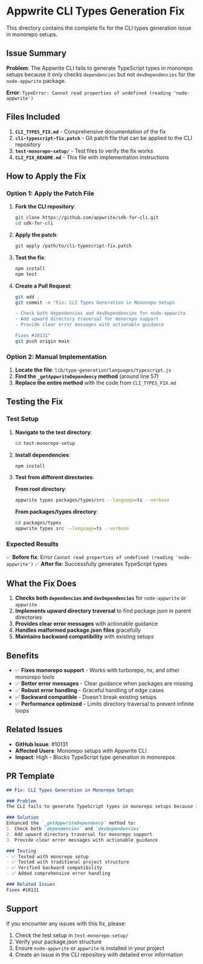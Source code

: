 # Appwrite CLI Types Generation Fix

This directory contains the complete fix for the CLI types generation issue in monorepo setups.

## Issue Summary

**Problem**: The Appwrite CLI fails to generate TypeScript types in monorepo setups because it only checks `dependencies` but not `devDependencies` for the `node-appwrite` package.

**Error**: `TypeError: Cannot read properties of undefined (reading 'node-appwrite')`

## Files Included

1. **`CLI_TYPES_FIX.md`** - Comprehensive documentation of the fix
2. **`cli-typescript-fix.patch`** - Git patch file that can be applied to the CLI repository
3. **`test-monorepo-setup/`** - Test files to verify the fix works
4. **`CLI_FIX_README.md`** - This file with implementation instructions

## How to Apply the Fix

### Option 1: Apply the Patch File

1. **Fork the CLI repository**:
   ```bash
   git clone https://github.com/appwrite/sdk-for-cli.git
   cd sdk-for-cli
   ```

2. **Apply the patch**:
   ```bash
   git apply /path/to/cli-typescript-fix.patch
   ```

3. **Test the fix**:
   ```bash
   npm install
   npm test
   ```

4. **Create a Pull Request**:
   ```bash
   git add .
   git commit -m "Fix: CLI Types Generation in Monorepo Setups

   - Check both dependencies and devDependencies for node-appwrite
   - Add upward directory traversal for monorepo support
   - Provide clear error messages with actionable guidance
   
   Fixes #10131"
   git push origin main
   ```

### Option 2: Manual Implementation

1. **Locate the file**: `lib/type-generation/languages/typescript.js`
2. **Find the `_getAppwriteDependency` method** (around line 57)
3. **Replace the entire method** with the code from `CLI_TYPES_FIX.md`

## Testing the Fix

### Test Setup

1. **Navigate to the test directory**:
   ```bash
   cd test-monorepo-setup
   ```

2. **Install dependencies**:
   ```bash
   npm install
   ```

3. **Test from different directories**:

   **From root directory**:
   ```bash
   appwrite types packages/types/src --language=ts --verbose
   ```

   **From packages/types directory**:
   ```bash
   cd packages/types
   appwrite types src --language=ts --verbose
   ```

### Expected Results

✅ **Before fix**: Error `Cannot read properties of undefined (reading 'node-appwrite')`
✅ **After fix**: Successfully generates TypeScript types

## What the Fix Does

1. **Checks both `dependencies` and `devDependencies`** for `node-appwrite` or `appwrite`
2. **Implements upward directory traversal** to find package.json in parent directories
3. **Provides clear error messages** with actionable guidance
4. **Handles malformed package.json files** gracefully
5. **Maintains backward compatibility** with existing setups

## Benefits

- ✅ **Fixes monorepo support** - Works with turborepo, nx, and other monorepo tools
- ✅ **Better error messages** - Clear guidance when packages are missing
- ✅ **Robust error handling** - Graceful handling of edge cases
- ✅ **Backward compatible** - Doesn't break existing setups
- ✅ **Performance optimized** - Limits directory traversal to prevent infinite loops

## Related Issues

- **GitHub Issue**: #10131
- **Affected Users**: Monorepo setups with Appwrite CLI
- **Impact**: High - Blocks TypeScript type generation in monorepos

## PR Template

```markdown
## Fix: CLI Types Generation in Monorepo Setups

### Problem
The CLI fails to generate TypeScript types in monorepo setups because it only checks `dependencies` but not `devDependencies` for the `node-appwrite` package.

### Solution
Enhanced the `_getAppwriteDependency` method to:
1. Check both `dependencies` and `devDependencies`
2. Add upward directory traversal for monorepo support
3. Provide clear error messages with actionable guidance

### Testing
- ✅ Tested with monorepo setup
- ✅ Tested with traditional project structure
- ✅ Verified backward compatibility
- ✅ Added comprehensive error handling

### Related Issues
Fixes #10131
```

## Support

If you encounter any issues with this fix, please:

1. Check the test setup in `test-monorepo-setup/`
2. Verify your package.json structure
3. Ensure `node-appwrite` or `appwrite` is installed in your project
4. Create an issue in the CLI repository with detailed error information
